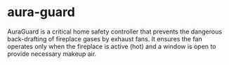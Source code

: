 # aura-guard
AuraGuard is a critical home safety controller that prevents the dangerous back-drafting of fireplace gases by exhaust fans. It ensures the fan operates only when the fireplace is active (hot) and a window is open to provide necessary makeup air.
